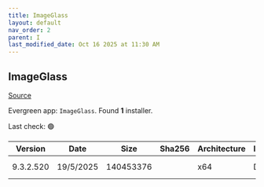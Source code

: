 ```yaml
---
title: ImageGlass
layout: default
nav_order: 2
parent: I
last_modified_date: Oct 16 2025 at 11:30 AM
---
```


## ImageGlass

[Source](https://imageglass.org/)

Evergreen app: `ImageGlass`. Found **1** installer.

Last check: 🟢

| Version   | Date      | Size      | Sha256 | Architecture | InstallerType | Type | URI                                                                                                                                                                                            |
| --------- | --------- | --------- | ------ | ------------ | ------------- | ---- | ---------------------------------------------------------------------------------------------------------------------------------------------------------------------------------------------- |
| 9.3.2.520 | 19/5/2025 | 140453376 |        | x64          | Default       | msi  | [https://github.com/d2phap/ImageGlass/releases/download/9.3.2.520/ImageGlass_9.3.2.520_x64.msi](https://github.com/d2phap/ImageGlass/releases/download/9.3.2.520/ImageGlass_9.3.2.520_x64.msi) |
